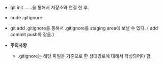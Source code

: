 - git init ......을 통해서 저장소와 연결 한 후.
- code .gitignore
- git add .gitignore를 통해서 .gitignore를 staging area에 보낼 수 있다. ( add commit push와 같음.)

- **주의사항**
  - .gitignore는 해당 파일을 기준으로 한 상대경로에 대해서 작성되어야 함.